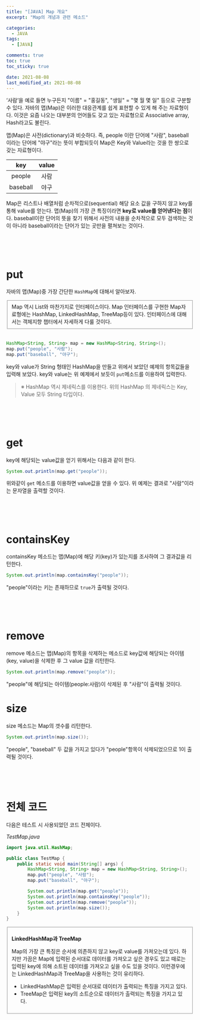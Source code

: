 ```yaml
---
title: "[JAVA] Map 개요"
excerpt: "Map의 개념과 관련 메소드"

categories:
  - JAVA
tags:
  - [JAVA]

comments: true
toc: true
toc_sticky: true

date: 2021-08-08
last_modified_at: 2021-08-08
---
```


‘사람’을 예로 들면 누구든지 "이름" = "홍길동", "생일" = "몇 월 몇 일" 등으로 구분할 수 있다. 자바의 맵(Map)은 이러한 대응관계를 쉽게 표현할 수 있게 해 주는 자료형이다. 이것은 요즘 나오는 대부분의 언어들도 갖고 있는 자료형으로 Associative array, Hash라고도 불린다.

맵(Map)은 사전(dictionary)과 비슷하다. 즉, people 이란 단어에 "사람", baseball 이라는 단어에 "야구"라는 뜻이 부합되듯이 Map은 Key와 Value라는 것을 한 쌍으로 갖는 자료형이다.

|key|	value|
|:---: |:---: |
|people|사람|
|baseball|야구|


Map은 리스트나 배열처럼 순차적으로(sequential) 해당 요소 값을 구하지 않고 key를 통해 value를 얻는다. 맵(Map)의 가장 큰 특징이라면 **key로 value를 얻어낸다는 점**이다. baseball이란 단어의 뜻을 찾기 위해서 사전의 내용을 순차적으로 모두 검색하는 것이 아니라 baseball이라는 단어가 있는 곳만을 펼쳐보는 것이다.

<br><br><br>

# put

자바의 맵(Map)중 가장 간단한 `HashMap`에 대해서 알아보자.

<fieldset>
Map 역시 List와 마찬가지로 인터페이스이다. Map 인터페이스를 구현한 Map자료형에는 HashMap, LinkedHashMap, TreeMap등이 있다. 인터페이스에 대해서는 객체지향 챕터에서 자세하게 다룰 것이다.
</fieldset>

<br>

```java
HashMap<String, String> map = new HashMap<String, String>();
map.put("people", "사람");
map.put("baseball", "야구");
```

key와 value가 String 형태인 HashMap을 만들고 위에서 보았던 예제의 항목값들을 입력해 보았다. key와 value는 위 예제에서 보듯이 `put`메소드를 이용하여 입력한다.

> ※ HashMap 역시 제네릭스를 이용한다. 위의 HashMap 의 제네릭스는 Key, Value 모두 String 타입이다.

<br><br><br>

# get

key에 해당되는 value값을 얻기 위해서는 다음과 같이 한다.

```java
System.out.println(map.get("people"));
```

위와같이 `get` 메소드를 이용하면 value값을 얻을 수 있다. 위 예제는 결과로 "사람"이라는 문자열을 출력할 것이다.

<br><br><br>

# containsKey

containsKey 메소드는 맵(Map)에 해당 키(key)가 있는지를 조사하여 그 결과값을 리턴한다.

```java
System.out.println(map.containsKey("people"));
```

"people"이라는 키는 존재하므로 `true`가 출력될 것이다.

<br><br><br>

# remove

remove 메소드는 맵(Map)의 항목을 삭제하는 메소드로 key값에 해당되는 아이템(key, value)을 삭제한 후 그 value 값을 리턴한다.

```java
System.out.println(map.remove("people"));
```

"people"에 해당되는 아이템(people:사람)이 삭제된 후 "사람"이 출력될 것이다.

# size

size 메소드는 Map의 갯수를 리턴한다.


```java
System.out.println(map.size());
```

"people", "baseball" 두 값을 가지고 있다가 "people"항목이 삭제되었으므로 1이 출력될 것이다.

<br><br><br>


# 전체 코드

다음은 테스트 시 사용되었던 코드 전체이다.

*TestMap.java*


```java
import java.util.HashMap;

public class TestMap {
    public static void main(String[] args) {
        HashMap<String, String> map = new HashMap<String, String>();
        map.put("people", "사람");
        map.put("baseball", "야구");

        System.out.println(map.get("people"));
        System.out.println(map.containsKey("people"));
        System.out.println(map.remove("people"));
        System.out.println(map.size());
    }
}
```

<fieldset>

**LinkedHashMap과 TreeMap**

Map의 가장 큰 특징은 순서에 의존하지 않고 key로 value를 가져오는데 있다. 하지만 가끔은 Map에 입력된 순서대로 데이터를 가져오고 싶은 경우도 있고 때로는 입력된 key에 의해 소트된 데이터를 가져오고 싶을 수도 있을 것이다. 이런경우에는 LinkedHashMap과 TreeMap을 사용하는 것이 유리하다.

- LinkedHashMap은 입력된 순서대로 데이터가 출력되는 특징을 가지고 있다.
- TreeMap은 입력된 key의 소트순으로 데이터가 출력되는 특징을 가지고 있다.

</fieldset>